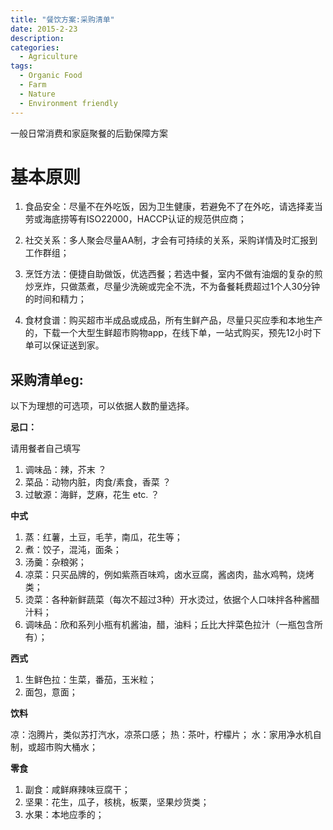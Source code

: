 ```yaml
---
title: "餐饮方案:采购清单"
date: 2015-2-23
description: 
categories:
  - Agriculture
tags:
  - Organic Food
  - Farm
  - Nature
  - Environment friendly
---
```


一般日常消费和家庭聚餐的后勤保障方案


# **基本原则**

1. 食品安全：尽量不在外吃饭，因为卫生健康，若避免不了在外吃，请选择麦当劳或海底捞等有ISO22000，HACCP认证的规范供应商；

2. 社交关系：多人聚会尽量AA制，才会有可持续的关系，采购详情及时汇报到工作群组；

3. 烹饪方法：便捷自助做饭，优选西餐；若选中餐，室内不做有油烟的复杂的煎炒烹炸，只做蒸煮，尽量少洗碗或完全不洗，不为备餐耗费超过1个人30分钟的时间和精力；

4. 食材食谱：购买超市半成品或成品，所有生鲜产品，尽量只买应季和本地生产的，下载一个大型生鲜超市购物app，在线下单，一站式购买，预先12小时下单可以保证送到家。

## **采购清单eg:**

以下为理想的可选项，可以依据人数酌量选择。

**忌口：**

请用餐者自己填写

1. 调味品：辣，芥末 ？
2. 菜品：动物内脏，肉食/素食，香菜 ？
3. 过敏源：海鲜，芝麻，花生 etc. ？


**中式**

1. 蒸：红薯，土豆，毛芋，南瓜，花生等；
2. 煮：饺子，混沌，面条；
3. 汤羹：杂粮粥；
4. 凉菜：只买品牌的，例如紫燕百味鸡，卤水豆腐，酱卤肉，盐水鸡鸭，烧烤类；
5. 烫菜：各种新鲜蔬菜（每次不超过3种）开水烫过，依据个人口味拌各种酱醋汁料；
6. 调味品：欣和系列小瓶有机酱油，醋，油料；丘比大拌菜色拉汁（一瓶包含所有）；

**西式**

1. 生鲜色拉：生菜，番茄，玉米粒；
2. 面包，意面；

**饮料**

凉：泡腾片，类似苏打汽水，凉茶口感；
热：茶叶，柠檬片；
水：家用净水机自制，或超市购大桶水；

**零食**

1. 副食：咸鲜麻辣味豆腐干；
2. 坚果：花生，瓜子，核桃，板栗，坚果炒货类；
3. 水果：本地应季的；

